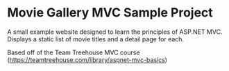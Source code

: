 # Movie Gallery MVC Sample Project

A small example website designed to learn the principles of ASP.NET MVC. Displays a static list of movie titles and a detail page for each.

Based off of the Team Treehouse MVC course (https://teamtreehouse.com/library/aspnet-mvc-basics)
